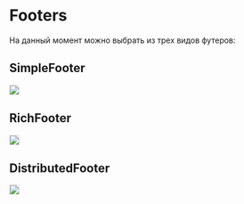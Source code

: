 # Footers

На данный момент можно выбрать из трех видов футеров:

## SimpleFooter

![](/images/vue-webapp/footer-simple.png)

## RichFooter

![](/images/vue-webapp/footer-rich.png)

## DistributedFooter

![](/images/vue-webapp/footer-distributed.png)

<style>
    img {
        border: 1px solid #ddd;
    }
</style>